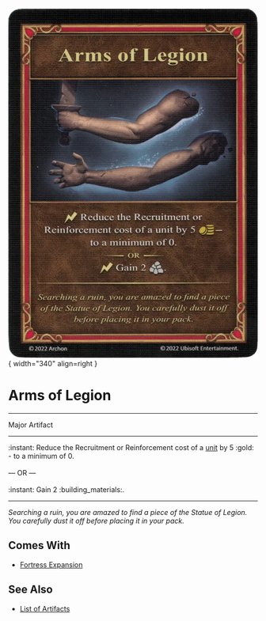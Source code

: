 ![Arms of Legion](../assets/artifacts_major-arms_of_legion.webp){ width="340" align=right }

# Arms of Legion
___
Major Artifact
___
:instant: Reduce the Recruitment or Reinforcement cost of a [unit](../units.md) by 5 :gold: - to a minimum of 0.<br><br>— OR —<br><br>:instant: Gain 2 :building_materials:.
___
*Searching a ruin, you are amazed to find a piece of the Statue of Legion. You carefully dust it off before placing it in your pack.*


## Comes With

- [Fortress Expansion](../content.md)


## See Also

- [List of Artifacts](../artifacts.md)
